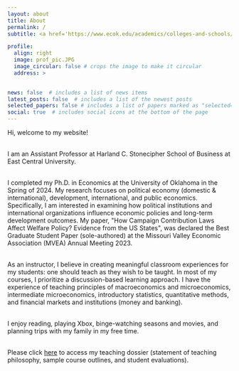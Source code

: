 ```yaml
---
layout: about
title: About
permalink: /
subtitle: <a href='https://www.ecok.edu/academics/colleges-and-schools/harland-c-stonecipher-school-business'>East Central University</a>. achaudhry@ecok.edu

profile:
  align: right
  image: prof_pic.JPG
  image_circular: false # crops the image to make it circular
  address: >
    

news: false  # includes a list of news items
latest_posts: false  # includes a list of the newest posts
selected_papers: false # includes a list of papers marked as "selected={true}"
social: true  # includes social icons at the bottom of the page
---
```


<p style='text-align: justify;'>
Hi, welcome to my website!  <br /> <br>

I am an Assistant Professor at Harland C. Stonecipher School of Business at East Central University.  <br /> <br>

I completed my Ph.D. in Economics at the University of Oklahoma in the Spring of 2024. My research focuses on political economy (domestic & international), development, international, and public economics. Specifically, I am interested in examining how political institutions and international organizations influence economic policies and long-term development outcomes. My paper, "How Campaign Contribution Laws Affect Welfare Policy? Evidence from the US States", was declared the Best Graduate Student Paper (sole-authored) at the Missouri Valley Economic Association (MVEA) Annual Meeting 2023.  <br /> <br>

As an instructor, I believe in creating meaningful classroom experiences for my students: one should teach as they wish to be taught. In most of my courses, I prioritize a discussion-based learning approach. I have the experience of teaching principles of macroeconomics and microeconomics, intermediate microeconomics, introductory statistics, quantitative methods, and financial markets and institutions (money and banking).  <br /> <br>

I enjoy reading, playing Xbox, binge-watching seasons and movies, and planning trips with my family in my free time.  <br /> <br>

Please click <a href='https://drive.google.com/file/d/1_4I9p70E2YmS_sv4qZQxDmnq8SMJSkg3/view?usp=sharing'>here</a> to access my teaching dossier (statement of teaching philosophy, sample course outlines, and student evaluations). <br /> <br>
<be>
